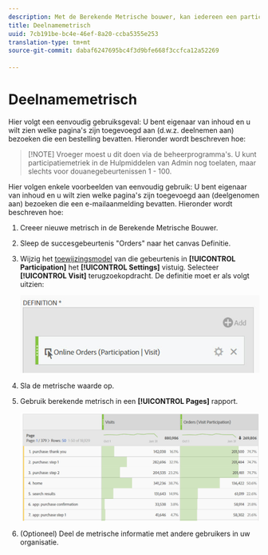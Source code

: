 ```yaml
---
description: Met de Berekende Metrische bouwer, kan iedereen een participatie metrisch tot stand brengen.
title: Deelnamemetrisch
uuid: 7cb191be-bc4e-46ef-8a20-ccba5355e253
translation-type: tm+mt
source-git-commit: dabaf6247695bc4f3d9bfe668f3ccfca12a52269

---
```



# Deelnamemetrisch

Hier volgt een eenvoudig gebruiksgeval: U bent eigenaar van inhoud en u wilt zien welke pagina&#39;s zijn toegevoegd aan (d.w.z. deelnemen aan) bezoeken die een bestelling bevatten. Hieronder wordt beschreven hoe:

>[!NOTE] Vroeger moest u dit doen via de beheerprogramma&#39;s. U kunt participatiemetriek in de Hulpmiddelen van Admin nog toelaten, maar slechts voor douanegebeurtenissen 1 - 100.

Hier volgen enkele voorbeelden van eenvoudig gebruik: U bent eigenaar van inhoud en u wilt zien welke pagina&#39;s zijn toegevoegd aan (deelgenomen aan) bezoeken die een e-mailaanmelding bevatten. Hieronder wordt beschreven hoe:

1. Creeer nieuwe metrisch in de Berekende Metrische Bouwer.
1. Sleep de succesgebeurtenis &quot;Orders&quot; naar het canvas Definitie.
1. Wijzig het [toewijzingsmodel](/help/components/c-calcmetrics/c-workflow/cm-workflow/c-build-metrics/m-metric-type-alloc.md) van die gebeurtenis in **[!UICONTROL Participation]** het **[!UICONTROL Settings]** vistuig. Selecteer **[!UICONTROL Visit]** terugzoekopdracht. De definitie moet er als volgt uitzien:

   ![](assets/participation.png)

1. Sla de metrische waarde op.
1. Gebruik berekende metrisch in een **[!UICONTROL Pages]** rapport.

   ![](assets/participation-pages.png)

1. (Optioneel) Deel de metrische informatie met andere gebruikers in uw organisatie.

